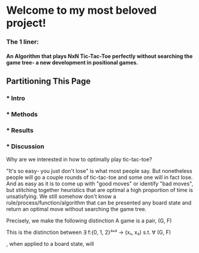 # Welcome to my most beloved project!

### The 1 liner:
#### An Algorithm that plays NxN Tic-Tac-Toe perfectly without searching the game tree- a new development in positional games.

## Partitioning This Page
### * Intro
### * Methods
### * Results
### * Discussion

Why are we interested in how to optimally play tic-tac-toe?

"It's so easy- you just don't lose" is what most people say. But nonetheless people will go a couple rounds of tic-tac-toe and some one will in fact lose. And as easy as it is to come up with "good moves" or identify "bad moves", but stitching together heuristics that are optimal a high proportion of time is unsatisfying. We still somehow don't know a rule/process/function/algorithm that can be presented any board state and return an optimal move without searching the game tree.

Precisely, we make the following distinction
A game is a pair, (G, F) 

This is the distinction between ∃ f:{0, 1, 2}³ˣ³ → (x₁, x₂) s.t. ∀ (G, F)

, when applied to a board state, will
